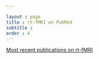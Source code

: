 ```yaml
---

layout : page
title : rt-fMRI on PubMed
subtitle : 
order : 4
---
```


<a href="http://www.ncbi.nlm.nih.gov/pubmed/?term=(rt-fmri)+or+rtfmri+or+%22real-time+functional+magnetic+resonance+imaging%22">Most recent publications on rt-fMRI</a>
